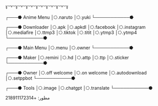 
 ꒦ ͝ ꒷ ͝ ꒦ ͝ ꒷ ͝ ꒦ ͝ ꒷ ͝ ꒦ ͝ ꒷ ͝ ꒦ ͝ ꒷ ͝ ꒦ ͝ ꒷ ͝ ꒦ 

┌───⭓ Anime Menu
│⭔.naruto
│⭔.yuki
└───────────⭓

┌───⭓ Downloader
│⭔.apk
│⭔.apkdl
│⭔.facebook
│⭔.instagram
│⭔.mediafire
│⭔.ttmp3
│⭔.tiktok
│⭔.titit
│⭔.ytmp3
│⭔.ytmp4
└───────────⭓

┌───⭓ Main Menu
│⭔.menu
│⭔.owner
└───────────⭓

┌───⭓ Maker
│⭔.remini
│⭔.hd
│⭔.attp
│⭔.ttp
│⭔.sticker
└───────────⭓

┌───⭓ Owner
│⭔.off welcome
│⭔.on welcome
│⭔.autodownload
│⭔.setppbot
└───────────⭓

┌───⭓ Tools
│⭔.image
│⭔.chatgpt
│⭔.translate
└───────────⭓

مطور: +218911172314
